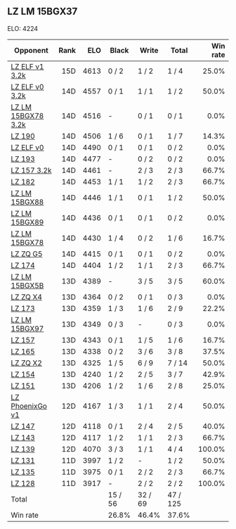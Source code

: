 ## LZ LM 15BGX37 ##

ELO: 4224

Opponent | Rank | ELO | Black | Write | Total | Win rate
---------|-----:|----:|-------|-------|-------|-------:
[LZ ELF v1 3.2k](LZ%20ELF%20v1%203.2k.md) | 15D | 4613 | 0 / 2 | 1 / 2 | 1 / 4 | 25.0%
[LZ ELF v0 3.2k](LZ%20ELF%20v0%203.2k.md) | 14D | 4557 | 0 / 1 | 1 / 1 | 1 / 2 | 50.0%
[LZ LM 15BGX78 3.2k](LZ%20LM%2015BGX78%203.2k.md) | 14D | 4516 | - | 0 / 1 | 0 / 1 | 0.0%
[LZ 190](LZ%20190.md) | 14D | 4506 | 1 / 6 | 0 / 1 | 1 / 7 | 14.3%
[LZ ELF v0](LZ%20ELF%20v0.md) | 14D | 4490 | 0 / 1 | 0 / 1 | 0 / 2 | 0.0%
[LZ 193](LZ%20193.md) | 14D | 4477 | - | 0 / 2 | 0 / 2 | 0.0%
[LZ 157 3.2k](LZ%20157%203.2k.md) | 14D | 4461 | - | 2 / 3 | 2 / 3 | 66.7%
[LZ 182](LZ%20182.md) | 14D | 4453 | 1 / 1 | 1 / 2 | 2 / 3 | 66.7%
[LZ LM 15BGX88](LZ%20LM%2015BGX88.md) | 14D | 4446 | 1 / 1 | 0 / 1 | 1 / 2 | 50.0%
[LZ LM 15BGX89](LZ%20LM%2015BGX89.md) | 14D | 4436 | 0 / 1 | 0 / 1 | 0 / 2 | 0.0%
[LZ LM 15BGX78](LZ%20LM%2015BGX78.md) | 14D | 4430 | 1 / 4 | 0 / 2 | 1 / 6 | 16.7%
[LZ ZQ G5](LZ%20ZQ%20G5.md) | 14D | 4415 | 0 / 1 | 0 / 1 | 0 / 2 | 0.0%
[LZ 174](LZ%20174.md) | 14D | 4404 | 1 / 2 | 1 / 1 | 2 / 3 | 66.7%
[LZ LM 15BGX5B](LZ%20LM%2015BGX5B.md) | 13D | 4389 | - | 3 / 5 | 3 / 5 | 60.0%
[LZ ZQ X4](LZ%20ZQ%20X4.md) | 13D | 4364 | 0 / 2 | 0 / 1 | 0 / 3 | 0.0%
[LZ 173](LZ%20173.md) | 13D | 4359 | 1 / 3 | 1 / 6 | 2 / 9 | 22.2%
[LZ LM 15BGX97](LZ%20LM%2015BGX97.md) | 13D | 4349 | 0 / 3 | - | 0 / 3 | 0.0%
[LZ 157](LZ%20157.md) | 13D | 4343 | 0 / 1 | 1 / 5 | 1 / 6 | 16.7%
[LZ 165](LZ%20165.md) | 13D | 4338 | 0 / 2 | 3 / 6 | 3 / 8 | 37.5%
[LZ ZQ X2](LZ%20ZQ%20X2.md) | 13D | 4325 | 1 / 5 | 6 / 9 | 7 / 14 | 50.0%
[LZ 154](LZ%20154.md) | 13D | 4240 | 1 / 2 | 2 / 5 | 3 / 7 | 42.9%
[LZ 151](LZ%20151.md) | 13D | 4206 | 1 / 2 | 1 / 6 | 2 / 8 | 25.0%
[LZ PhoenixGo v1](LZ%20PhoenixGo%20v1.md) | 12D | 4167 | 1 / 3 | 1 / 1 | 2 / 4 | 50.0%
[LZ 147](LZ%20147.md) | 12D | 4118 | 0 / 1 | 2 / 4 | 2 / 5 | 40.0%
[LZ 143](LZ%20143.md) | 12D | 4117 | 1 / 2 | 1 / 1 | 2 / 3 | 66.7%
[LZ 139](LZ%20139.md) | 12D | 4070 | 3 / 3 | 1 / 1 | 4 / 4 | 100.0%
[LZ 131](LZ%20131.md) | 11D | 3997 | 1 / 2 | - | 1 / 2 | 50.0%
[LZ 135](LZ%20135.md) | 11D | 3975 | 0 / 1 | 2 / 2 | 2 / 3 | 66.7%
[LZ 128](LZ%20128.md) | 11D | 3917 | - | 2 / 2 | 2 / 2 | 100.0%
Total | | | 15 / 56 | 32 / 69 | 47 / 125 | 
Win rate| | | 26.8% | 46.4% | 37.6% | 
